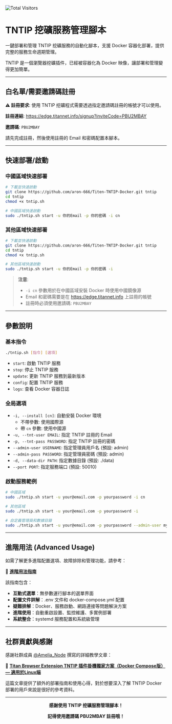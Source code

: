 ![Total Visitors](https://komarev.com/ghpvc/?username=aron-666-tntip&color=green)
# TNTIP 挖礦服務管理腳本

一鍵部署和管理 TNTIP 挖礦服務的自動化腳本，支援 Docker 容器化部署，提供完整的服務生命週期管理。

TNTIP 是一個瀏覽器挖礦插件，已經被容器化為 Docker 映像，讓部署和管理變得更加簡單。

---

## 白名單/需要邀請碼註冊

**⚠️ 註冊要求**: 使用 TNTIP 挖礦程式需要透過指定邀請碼註冊的帳號才可以使用。

**註冊連結**: https://edge.titannet.info/signup?inviteCode=PBU2MBAY

**邀請碼**: `PBU2MBAY`

請先完成註冊，然後使用註冊的 Email 和密碼配置本腳本。

---

## 快速部署/啟動

### 中國區域快速部署

```bash
# 下載並快速啟動
git clone https://github.com/aron-666/Titen-TNTIP-Docker.git tntip
cd tntip
chmod +x tntip.sh

# 中國區域快速啟動
sudo ./tntip.sh start -u 你的Email -p 你的密碼 -i cn
```

### 其他區域快速部署

```bash
# 下載並快速啟動
git clone https://github.com/aron-666/Titen-TNTIP-Docker.git tntip
cd tntip
chmod +x tntip.sh

# 其他區域快速啟動
sudo ./tntip.sh start -u 你的Email -p 你的密碼 -i
```

> **注意**: 
> - `-i cn` 參數用於在中國區域安裝 Docker 時使用中國鏡像源
> - Email 和密碼需要是在 https://edge.titannet.info 上註冊的帳號
> - 註冊時必須使用邀請碼: `PBU2MBAY`

---

## 參數說明

### 基本指令

```bash
./tntip.sh [指令] [選項]
```

- `start`: 啟動 TNTIP 服務
- `stop`: 停止 TNTIP 服務
- `update`: 更新 TNTIP 服務到最新版本
- `config`: 配置 TNTIP 服務
- `logs`: 查看 Docker 容器日誌

### 全局選項

- `-i, --install [cn]`: 自動安裝 Docker 環境
  - 不帶參數: 使用國際源
  - 帶 `cn` 參數: 使用中國源
- `-u, --tnt-user EMAIL`: 指定 TNTIP 註冊的 Email
- `-p, --tnt-pass PASSWORD`: 指定 TNTIP 註冊的密碼
- `--admin-user USERNAME`: 指定管理員用戶名 (預設: admin)
- `--admin-pass PASSWORD`: 指定管理員密碼 (預設: admin)
- `-d, --data-dir PATH`: 指定數據目錄 (預設: ./data)
- `--port PORT`: 指定服務端口 (預設: 50010)

### 啟動服務範例

```bash
# 中國區域
sudo ./tntip.sh start -u your@email.com -p yourpassword -i cn

# 其他區域
sudo ./tntip.sh start -u your@email.com -p yourpassword -i

# 自定義管理員和數據目錄
sudo ./tntip.sh start -u your@email.com -p yourpassword --admin-user myuser --admin-pass mypass -d /opt/tntip-data
```

---

## 進階用法 (Advanced Usage)

如需了解更多進階配置選項、故障排除和管理功能，請參考：

📖 **[進階用法指南](docs/ADVANCED_USAGE.md)**

該指南包含：
- **互動式選單**：無參數運行腳本的選單界面
- **配置文件詳解**：.env 文件和 docker-compose.yml 配置
- **疑難排解**：Docker、服務啟動、網路連接等問題解決方案
- **進階使用**：自動重啟設置、監控維護、多實例部署
- **系統整合**：systemd 服務配置和系統級管理

---

## 社群貢獻與感謝

感謝社群成員 [@Amelia_Node](https://medium.com/@Amelia_Node) 撰寫的詳細教學文章：

📝 **[Titan Browser Extension TNTIP 插件掛機獨家方案（Docker Compose版）— 適用於Linux端](https://medium.com/@Amelia_Node/titan-browser-extension-tntip-%E6%8F%92%E4%BB%B6%E6%8C%82%E6%9C%BA%E7%8B%AC%E5%AE%B6%E6%96%B9%E6%A1%88docker-compose%E7%89%88-%E9%80%82%E7%94%A8%E4%BA%8Elinux%E7%AB%AF-2acc331165c2)**

這篇文章提供了額外的部署指南和使用心得，對於想要深入了解 TNTIP Docker 部署的用戶來說是很好的參考資料。

---

<div align="center">

**感謝使用 TNTIP 挖礦服務管理腳本！**

**記得使用邀請碼 PBU2MBAY 註冊哦！**

</div>